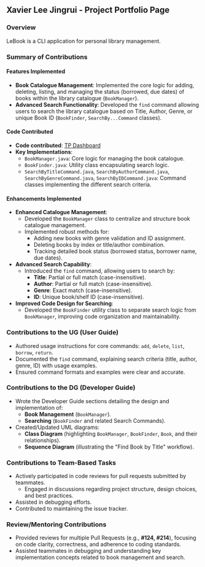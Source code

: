## Xavier Lee Jingrui - Project Portfolio Page

### Overview
LeBook is a CLI application for personal library management.

### Summary of Contributions

#### Features Implemented
- **Book Catalogue Management**: Implemented the core logic for adding, deleting, listing, and managing the status (borrowed, due dates) of books within the library catalogue (`BookManager`).
- **Advanced Search Functionality**: Developed the `find` command allowing users to search the library catalogue based on Title, Author, Genre, or unique Book ID (`BookFinder`, `SearchBy...Command` classes).

#### Code Contributed
- **Code contributed**: [TP Dashboard](https://nus-cs2113-ay2425s2.github.io/tp-dashboard/?search=&sort=groupTitle&sortWithin=title&timeframe=commit&mergegroup=&groupSelect=groupByRepos&breakdown=true&checkedFileTypes=docs~functional-code~test-code~other&since=2025-02-21&tabOpen=true&tabType=authorship&tabAuthor=Xavierleejrui&tabRepo=AY2425S2-CS2113-T13-3%2Ftp%5Bmaster%5D&authorshipIsMergeGroup=false&authorshipFileTypes=docs~functional-code~test-code&authorshipIsBinaryFileTypeChecked=false&authorshipIsIgnoredFilesChecked=false)
- **Key Implementations**:
  - `BookManager.java`: Core logic for managing the book catalogue.
  - `BookFinder.java`: Utility class encapsulating search logic.
  - `SearchByTitleCommand.java`, `SearchByAuthorCommand.java`, `SearchByGenreCommand.java`, `SearchByIDCommand.java`: Command classes implementing the different search criteria.

#### Enhancements Implemented
- **Enhanced Catalogue Management**:
  - Developed the `BookManager` class to centralize and structure book catalogue management.
  - Implemented robust methods for:
    - Adding new books with genre validation and ID assignment.
    - Deleting books by index or title/author combination.
    - Tracking detailed book status (borrowed status, borrower name, due dates).
- **Advanced Search Capability**:
  - Introduced the `find` command, allowing users to search by:
    - **Title**: Partial or full match (case-insensitive).
    - **Author**: Partial or full match (case-insensitive).
    - **Genre**: Exact match (case-insensitive).
    - **ID**: Unique book/shelf ID (case-insensitive).
- **Improved Code Design for Searching**:
  - Developed the `BookFinder` utility class to separate search logic from `BookManager`, improving code organization and maintainability.

### Contributions to the UG (User Guide)
- Authored usage instructions for core commands: `add`, `delete`, `list`, `borrow`, `return`.
- Documented the `find` command, explaining search criteria (title, author, genre, ID) with usage examples.
- Ensured command formats and examples were clear and accurate.

### Contributions to the DG (Developer Guide)
- Wrote the Developer Guide sections detailing the design and implementation of:
  - **Book Management** (`BookManager`).
  - **Searching** (`BookFinder` and related Search Commands).
- Created/Updated UML diagrams:
  - **Class Diagram** (highlighting `BookManager`, `BookFinder`, `Book`, and their relationships).
  - **Sequence Diagram** (illustrating the "Find Book by Title" workflow).

### Contributions to Team-Based Tasks
- Actively participated in code reviews for pull requests submitted by teammates.
  - Engaged in discussions regarding project structure, design choices, and best practices.
- Assisted in debugging efforts.
- Contributed to maintaining the issue tracker.

### Review/Mentoring Contributions
- Provided reviews for multiple Pull Requests (e.g., **#124, #214**), focusing on code clarity, correctness, and adherence to coding standards.
- Assisted teammates in debugging and understanding key implementation concepts related to book management and search.

